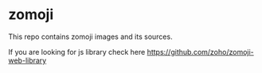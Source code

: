 # zomoji
This repo contains zomoji images and its sources.

If you are looking for js library check here https://github.com/zoho/zomoji-web-library

